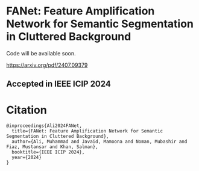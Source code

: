 # FANet: Feature Amplification Network for Semantic Segmentation in Cluttered Background
Code will be available soon.

https://arxiv.org/pdf/2407.09379
## Accepted in IEEE ICIP 2024

# Citation
```
@inproceedings{Ali2024FANet,
  title={FANet: Feature Amplification Network for Semantic Segmentation in Cluttered Background},
  author={Ali, Muhammad and Javaid, Mamoona and Noman, Mubashir and Fiaz, Mustansar and Khan, Salman},
  booktitle={IEEE ICIP 2024},
  year={2024}
}
```
